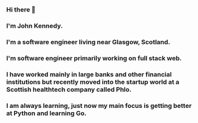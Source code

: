 ### Hi there 👋

### I'm John Kennedy.

### I'm a software engineer living near Glasgow, Scotland.
### I'm software engineer primarily working on full stack web.

### I have worked mainly in large banks and other financial institutions but recently moved into the startup world at a Scottish healthtech company called Phlo.

### I am always learning, just now my main focus is getting better at Python and learning Go.

<!--
**johnkennedy9147/johnkennedy9147** is a ✨ _special_ ✨ repository because its `README.md` (this file) appears on your GitHub profile.

Here are some ideas to get you started:

- 🔭 I’m currently working on ...
- 🌱 I’m currently learning ...
- 👯 I’m looking to collaborate on ...
- 🤔 I’m looking for help with ...
- 💬 Ask me about ...
- 📫 How to reach me: ...
- 😄 Pronouns: ...
- ⚡ Fun fact: ...
-->

